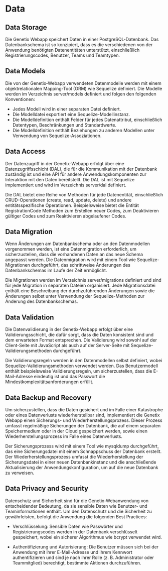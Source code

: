 
# Data

## Data Storage 

Die Genetix Webapp speichert Daten in einer PostgreSQL-Datenbank. Das Datenbankschema ist so konzipiert, dass es die verschiedenen von der Anwendung benötigten Datenentitäten unterstützt, einschließlich Registrierungscodes, Benutzer, Teams und Teamtypen.

## Data Models 

Die von der Genetix-Webapp verwendeten Datenmodelle werden mit einem objektrelationalen Mapping-Tool (ORM) wie Sequelize definiert. Die Modelle werden im Verzeichnis server/models definiert und folgen den folgenden Konventionen:

* Jedes Modell wird in einer separaten Datei definiert.
* Die Modelldatei exportiert eine Sequelize-Modellinstanz.
* Die Modelldefinition enthält Felder für jedes Datenattribut, einschließlich Datentypen, Beschränkungen und Standardwerte.
* Die Modelldefinition enthält Beziehungen zu anderen Modellen unter Verwendung von Sequelize-Assoziationen.

## Data Access 

Der Datenzugriff in der Genetix-Webapp erfolgt über eine Datenzugriffsschicht (DAL), die für die Kommunikation mit der Datenbank zuständig ist und eine API für andere Anwendungskomponenten zur Interaktion mit den Daten bereitstellt. Die DAL ist mit Sequelize implementiert und wird im Verzeichnis server/dal definiert.

Die DAL bietet eine Reihe von Methoden für jede Datenentität, einschließlich CRUD-Operationen (create, read, update, delete) und andere entitätsspezifische Operationen. Beispielsweise bietet die Entität RegistrationCode Methoden zum Erstellen neuer Codes, zum Deaktivieren gültiger Codes und zum Reaktivieren abgelaufener Codes.

## Data Migration 

Wenn Änderungen am Datenbankschema oder an den Datenmodellen vorgenommen werden, ist eine Datenmigration erforderlich, um sicherzustellen, dass die vorhandenen Daten an das neue Schema angepasst werden. Die Datenmigration wird mit einem Tool wie Sequelize-Migrationen durchgeführt, das schrittweise Änderungen des Datenbankschemas im Laufe der Zeit ermöglicht.

Die Migrationen werden im Verzeichnis server/migrations definiert und sind für jede Migration in separaten Dateien organisiert. Jede Migrationsdatei enthält eine Beschreibung der durchzuführenden Änderungen sowie die Änderungen selbst unter Verwendung der Sequelize-Methoden zur Änderung des Datenbankschemas.

## Data Validation 

Die Datenvalidierung in der Genetix-Webapp erfolgt über eine Validierungsschicht, die dafür sorgt, dass die Daten konsistent sind und dem erwarteten Format entsprechen. Die Validierung wird sowohl auf der Client-Seite mit JavaScript als auch auf der Server-Seite mit Sequelize-Validierungsmethoden durchgeführt.

Die Validierungsregeln werden in den Datenmodellen selbst definiert, wobei Sequelize-Validierungsmethoden verwendet werden. Das Benutzermodell enthält beispielsweise Validierungsregeln, um sicherzustellen, dass die E-Mail-Adresse eindeutig ist und das Passwort die Mindestkomplexitätsanforderungen erfüllt.

## Data Backup and Recovery 

Um sicherzustellen, dass die Daten gesichert und im Falle einer Katastrophe oder eines Datenverlusts wiederherstellbar sind, implementiert die Genetix Webapp einen Sicherungs- und Wiederherstellungsprozess. Dieser Prozess umfasst regelmäßige Sicherungen der Datenbank, die auf einem separaten Speichermedium oder in der Cloud gespeichert werden, sowie einen Wiederherstellungsprozess im Falle eines Datenverlusts.

Der Sicherungsprozess wird mit einem Tool wie mysqldump durchgeführt, das eine Sicherungsdatei mit einem Schnappschuss der Datenbank erstellt. Der Wiederherstellungsprozess umfasst die Wiederherstellung der Sicherungsdatei in einer neuen Datenbankinstanz und die anschließende Aktualisierung der Anwendungskonfiguration, um auf die neue Datenbank zu verweisen.

## Data Privacy and Security 

Datenschutz und Sicherheit sind für die Genetix-Webanwendung von entscheidender Bedeutung, da sie sensible Daten wie Benutzer- und Teaminformationen enthält. Um den Datenschutz und die Sicherheit zu gewährleisten, befolgt die Anwendung die folgenden Best Practices:

* Verschlüsselung: Sensible Daten wie Passwörter und Registrierungscodes werden in der Datenbank verschlüsselt gespeichert, wobei ein sicherer Algorithmus wie bcrypt verwendet wird.

* Authentifizierung und Autorisierung: Die Benutzer müssen sich bei der Anwendung mit ihrer E-Mail-Adresse und ihrem Kennwort authentifizieren und sind je nach ihrer Rolle (z. B. Administrator oder Teammitglied) berechtigt, bestimmte Aktionen durchzuführen.
